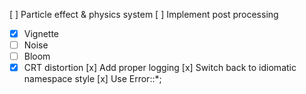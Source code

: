 [ ] Particle effect & physics system
[ ] Implement post processing
  - [x] Vignette
  - [ ] Noise
  - [ ] Bloom
  - [x] CRT distortion
[x] Add proper logging
[x] Switch back to idiomatic namespace style
[x] Use Error::\*;
